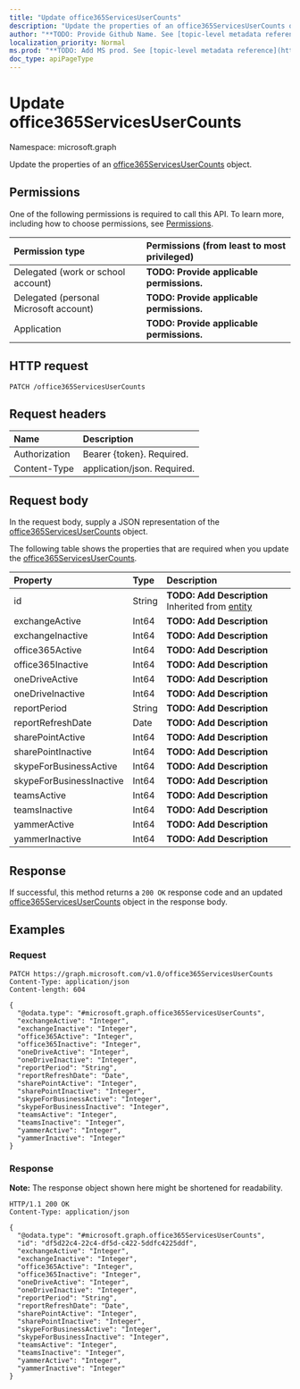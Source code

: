 ```yaml
---
title: "Update office365ServicesUserCounts"
description: "Update the properties of an office365ServicesUserCounts object."
author: "**TODO: Provide Github Name. See [topic-level metadata reference](https://msgo.azurewebsites.net/add/document/guidelines/metadata.html#topic-level-metadata)**"
localization_priority: Normal
ms.prod: "**TODO: Add MS prod. See [topic-level metadata reference](https://msgo.azurewebsites.net/add/document/guidelines/metadata.html#topic-level-metadata)**"
doc_type: apiPageType
---
```


# Update office365ServicesUserCounts
Namespace: microsoft.graph



Update the properties of an [office365ServicesUserCounts](../resources/office365servicesusercounts.md) object.

## Permissions
One of the following permissions is required to call this API. To learn more, including how to choose permissions, see [Permissions](/graph/permissions-reference).

|Permission type|Permissions (from least to most privileged)|
|:---|:---|
|Delegated (work or school account)|**TODO: Provide applicable permissions.**|
|Delegated (personal Microsoft account)|**TODO: Provide applicable permissions.**|
|Application|**TODO: Provide applicable permissions.**|

## HTTP request

<!-- {
  "blockType": "ignored"
}
-->
``` http
PATCH /office365ServicesUserCounts
```

## Request headers
|Name|Description|
|:---|:---|
|Authorization|Bearer {token}. Required.|
|Content-Type|application/json. Required.|

## Request body
In the request body, supply a JSON representation of the [office365ServicesUserCounts](../resources/office365servicesusercounts.md) object.

The following table shows the properties that are required when you update the [office365ServicesUserCounts](../resources/office365servicesusercounts.md).

|Property|Type|Description|
|:---|:---|:---|
|id|String|**TODO: Add Description** Inherited from [entity](../resources/entity.md)|
|exchangeActive|Int64|**TODO: Add Description**|
|exchangeInactive|Int64|**TODO: Add Description**|
|office365Active|Int64|**TODO: Add Description**|
|office365Inactive|Int64|**TODO: Add Description**|
|oneDriveActive|Int64|**TODO: Add Description**|
|oneDriveInactive|Int64|**TODO: Add Description**|
|reportPeriod|String|**TODO: Add Description**|
|reportRefreshDate|Date|**TODO: Add Description**|
|sharePointActive|Int64|**TODO: Add Description**|
|sharePointInactive|Int64|**TODO: Add Description**|
|skypeForBusinessActive|Int64|**TODO: Add Description**|
|skypeForBusinessInactive|Int64|**TODO: Add Description**|
|teamsActive|Int64|**TODO: Add Description**|
|teamsInactive|Int64|**TODO: Add Description**|
|yammerActive|Int64|**TODO: Add Description**|
|yammerInactive|Int64|**TODO: Add Description**|



## Response

If successful, this method returns a `200 OK` response code and an updated [office365ServicesUserCounts](../resources/office365servicesusercounts.md) object in the response body.

## Examples

### Request
<!-- {
  "blockType": "request",
  "name": "update_office365servicesusercounts"
}
-->
``` http
PATCH https://graph.microsoft.com/v1.0/office365ServicesUserCounts
Content-Type: application/json
Content-length: 604

{
  "@odata.type": "#microsoft.graph.office365ServicesUserCounts",
  "exchangeActive": "Integer",
  "exchangeInactive": "Integer",
  "office365Active": "Integer",
  "office365Inactive": "Integer",
  "oneDriveActive": "Integer",
  "oneDriveInactive": "Integer",
  "reportPeriod": "String",
  "reportRefreshDate": "Date",
  "sharePointActive": "Integer",
  "sharePointInactive": "Integer",
  "skypeForBusinessActive": "Integer",
  "skypeForBusinessInactive": "Integer",
  "teamsActive": "Integer",
  "teamsInactive": "Integer",
  "yammerActive": "Integer",
  "yammerInactive": "Integer"
}
```


### Response
**Note:** The response object shown here might be shortened for readability.
<!-- {
  "blockType": "response",
  "truncated": true
}
-->
``` http
HTTP/1.1 200 OK
Content-Type: application/json

{
  "@odata.type": "#microsoft.graph.office365ServicesUserCounts",
  "id": "df5d22c4-22c4-df5d-c422-5ddfc4225ddf",
  "exchangeActive": "Integer",
  "exchangeInactive": "Integer",
  "office365Active": "Integer",
  "office365Inactive": "Integer",
  "oneDriveActive": "Integer",
  "oneDriveInactive": "Integer",
  "reportPeriod": "String",
  "reportRefreshDate": "Date",
  "sharePointActive": "Integer",
  "sharePointInactive": "Integer",
  "skypeForBusinessActive": "Integer",
  "skypeForBusinessInactive": "Integer",
  "teamsActive": "Integer",
  "teamsInactive": "Integer",
  "yammerActive": "Integer",
  "yammerInactive": "Integer"
}
```

